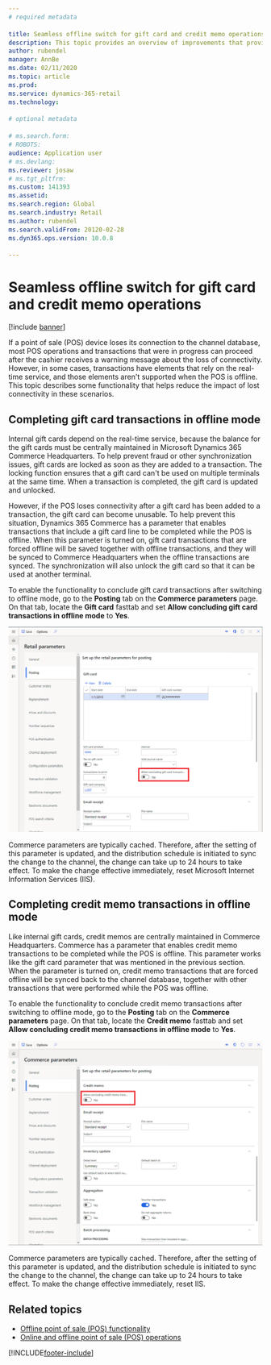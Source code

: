 ```yaml
---
# required metadata

title: Seamless offline switch for gift card and credit memo operations
description: This topic provides an overview of improvements that provide a seamless offline switch for specific payment types. 
author: rubendel
manager: AnnBe
ms.date: 02/11/2020
ms.topic: article
ms.prod: 
ms.service: dynamics-365-retail
ms.technology: 

# optional metadata

# ms.search.form: 
# ROBOTS: 
audience: Application user
# ms.devlang: 
ms.reviewer: josaw
# ms.tgt_pltfrm: 
ms.custom: 141393
ms.assetid: 
ms.search.region: Global
ms.search.industry: Retail
ms.author: rubendel
ms.search.validFrom: 20120-02-28
ms.dyn365.ops.version: 10.0.8

---
```


# Seamless offline switch for gift card and credit memo operations

[!include [banner](../includes/banner.md)]

If a point of sale (POS) device loses its connection to the channel database, most POS operations and transactions that were in progress can proceed after the cashier receives a warning message about the loss of connectivity. However, in some cases, transactions have elements that rely on the real-time service, and those elements aren't supported when the POS is offline. This topic describes some functionality that helps reduce the impact of lost connectivity in these scenarios.

## Completing gift card transactions in offline mode

Internal gift cards depend on the real-time service, because the balance for the gift cards must be centrally maintained in Microsoft Dynamics 365 Commerce Headquarters. To help prevent fraud or other synchronization issues, gift cards are locked as soon as they are added to a transaction. The locking function ensures that a gift card can't be used on multiple terminals at the same time. When a transaction is completed, the gift card is updated and unlocked.

However, if the POS loses connectivity after a gift card has been added to a transaction, the gift card can become unusable. To help prevent this situation, Dynamics 365 Commerce has a parameter that enables transactions that include a gift card line to be completed while the POS is offline. When this parameter is turned on, gift card transactions that are forced offline will be saved together with offline transactions, and they will be synced to Commerce Headquarters when the offline transactions are synced. The synchronization will also unlock the gift card so that it can be used at another terminal.

To enable the functionality to conclude gift card transactions after switching to offline mode, go to the **Posting** tab on the **Commerce parameters** page. On that tab, locate the **Gift card** fasttab and set **Allow concluding gift card transactions in offline mode** to **Yes**.

![Offline gift card setting](../media/gift.png)

Commerce parameters are typically cached. Therefore, after the setting of this parameter is updated, and the distribution schedule is initiated to sync the change to the channel, the change can take up to 24 hours to take effect. To make the change effective immediately, reset Microsoft Internet Information Services (IIS).

## Completing credit memo transactions in offline mode

Like internal gift cards, credit memos are centrally maintained in Commerce Headquarters. Commerce has a parameter that enables credit memo transactions to be completed while the POS is offline. This parameter works like the gift card parameter that was mentioned in the previous section. When the parameter is turned on, credit memo transactions that are forced offline will be synced back to the channel database, together with other transactions that were performed while the POS was offline.

To enable the functionality to conclude credit memo transactions after switching to offline mode, go to the **Posting** tab on the **Commerce parameters** page. On that tab, locate the **Credit memo** fasttab and set **Allow concluding credit memo transactions in offline mode** to **Yes**.

![Offline credit memo setting](../media/creditmemo.png)

Commerce parameters are typically cached. Therefore, after the setting of this parameter is updated, and the distribution schedule is initiated to sync the change to the channel, the change can take up to 24 hours to take effect. To make the change effective immediately, reset IIS.

## Related topics

- [Offline point of sale (POS) functionality](https://docs.microsoft.com/dynamics365/retail/pos-offline-functionality)
- [Online and offline point of sale (POS) operations](https://docs.microsoft.com/dynamics365/retail/pos-operations)


[!INCLUDE[footer-include](../../includes/footer-banner.md)]